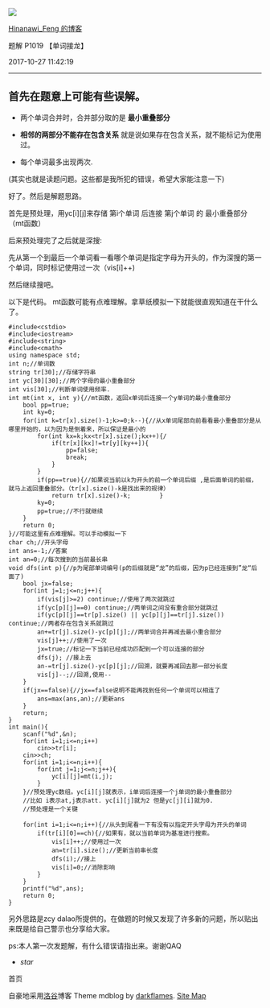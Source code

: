 ![](https://cdn.luogu.com.cn/upload/usericon/29604.png)

[ Hinanawi_Feng 的博客 ](.)

题解 P1019 【单词接龙】

  

2017-10-27 11:42:19

  

* * *

## 首先在题意上可能有些误解。

  * 两个单词合并时，合并部分取的是 **最小重叠部分**

  * **相邻的两部分不能存在包含关系** 就是说如果存在包含关系，就不能标记为使用过。

  * 每个单词最多出现两次.

(其实也就是读题问题。这些都是我所犯的错误，希望大家能注意一下)

好了。然后是解题思路。

首先是预处理，用yc[i][j]来存储 第i个单词 后连接 第j个单词 的 最小重叠部分（mt函数）

后来预处理完了之后就是深搜:

先从第一个到最后一个单词看一看哪个单词是指定字母为开头的，作为深搜的第一个单词，同时标记使用过一次（vis[i]++)

然后继续搜吧。

以下是代码。 mt函数可能有点难理解。拿草纸模拟一下就能很直观知道在干什么了。

    
    
    #include<cstdio>
    #include<iostream>
    #include<string>
    #include<cmath> 
    using namespace std;
    int n;//单词数 
    string tr[30];//存储字符串 
    int yc[30][30];//两个字母的最小重叠部分 
    int vis[30];//判断单词使用频率. 
    int mt(int x, int y){//mt函数，返回x单词后连接一个y单词的最小重叠部分 
        bool pp=true; 
        int ky=0;
        for(int k=tr[x].size()-1;k>=0;k--){//从x单词尾部向前看看最小重叠部分是从哪里开始的，以为因为是倒着来，所以保证是最小的 
            for(int kx=k;kx<tr[x].size();kx++){/ 
                if(tr[x][kx]!=tr[y][ky++]){
                    pp=false;
                    break;
                }
            }
            if(pp==true){//如果说当前以k为开头的前一个单词后缀 ,是后面单词的前缀，就马上返回重叠部分。（tr[x].size()-k是找出来的规律）
                return tr[x].size()-k;        } 
            ky=0;
            pp=true;//不行就继续
        }
        return 0;
    }//可能这里有点难理解。可以手动模拟一下
    char ch;//开头字母 
    int ans=-1;//答案 
    int an=0;//每次搜到的当前最长串 
    void dfs(int p){//p为尾部单词编号(p的后缀就是“龙”的后缀，因为p已经连接到”龙“后面了)
        bool jx=false; 
        for(int j=1;j<=n;j++){
            if(vis[j]>=2) continue;//使用了两次就跳过 
            if(yc[p][j]==0) continue;//两单词之间没有重合部分就跳过 
            if(yc[p][j]==tr[p].size() || yc[p][j]==tr[j].size()) continue;//两者存在包含关系就跳过 
            an+=tr[j].size()-yc[p][j];//两单词合并再减去最小重合部分 
            vis[j]++;//使用了一次
            jx=true;//标记一下当前已经成功匹配到一个可以连接的部分 
            dfs(j); //接上去
            an-=tr[j].size()-yc[p][j];//回溯，就要再减回去那一部分长度 
            vis[j]--;//回溯,使用-- 
        }
        if(jx==false){//jx==false说明不能再找到任何一个单词可以相连了 
            ans=max(ans,an);//更新ans 
        }
        return;
    }
    int main(){
        scanf("%d",&n);
        for(int i=1;i<=n;i++)
            cin>>tr[i];
        cin>>ch; 
        for(int i=1;i<=n;i++){
            for(int j=1;j<=n;j++){
                yc[i][j]=mt(i,j); 
            }
        }//预处理yc数组。yc[i][j]就表示，i单词后连接一个j单词的最小重叠部分 
        //比如 i表示at,j表示att. yc[i][j]就为2 但是yc[j][i]就为0.
        //预处理是一个关键
    
        for(int i=1;i<=n;i++){//从头到尾看一下有没有以指定开头字母为开头的单词 
            if(tr[i][0]==ch){//如果有，就以当前单词为基准进行搜索。 
                vis[i]++;//使用过一次 
                an=tr[i].size();//更新当前串长度 
                dfs(i);//接上
                vis[i]=0;//消除影响 
            } 
        } 
        printf("%d",ans);
        return 0;
    }

另外思路是zcy dalao所提供的。在做题的时候又发现了许多新的问题，所以贴出来既是给自己警示也分享给大家。

ps:本人第一次发题解，有什么错误请指出来。谢谢QAQ

  * _star_

首页

  

自豪地采用[洛谷](https://www.luogu.com.cn)博客 Theme mdblog by [darkflames](https://darkflames.blog.luogu.org/). [Site Map](_sitemap)

